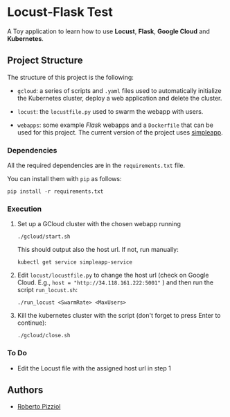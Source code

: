 # Locust-Flask Test

A Toy application to learn how to use **Locust**, **Flask**, **Google Cloud** and **Kubernetes**.

## Project Structure

The structure of this project is the following:

* `gcloud`: a series of scripts and `.yaml` files used to automatically initialize the Kubernetes cluster, deploy a web application and delete the cluster.

* `locust`: the `locustfile.py` used to swarm the webapp with users.

* `webapps`: some example *Flask* webapps and a `Dockerfile` that can be used for this project. The current version of the project uses [simpleapp](https://hub.docker.com/r/bistrulli/simpleapp).

### Dependencies

All the required dependencies are in the `requirements.txt` file.

You can install them with `pip` as follows:

```
pip install -r requirements.txt
```

### Execution

1. Set up a GCloud cluster with the chosen webapp running
   ```
   ./gcloud/start.sh
   ```
   This should output also the host url. If not, run manually:
   ```
   kubectl get service simpleapp-service
   ```

2. Edit `locust/locustfile.py` to change the host url (check on Google Cloud. E.g., `host = "http://34.118.161.222:5001"` ) and then run the script `run_locust.sh`:

   ```
   ./run_locust <SwarmRate> <MaxUsers>
   ```
  
3. Kill the kubernetes cluster with the script (don't forget to press Enter to continue):

   ```
   ./gcloud/close.sh
   ```
  
### To Do
* Edit the Locust file with the assigned host url in step 1

## Authors

* [Roberto Pizziol](https://github.com/rpizziol)
